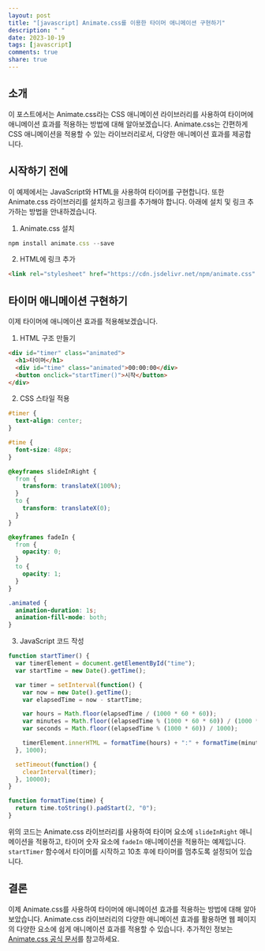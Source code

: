 ```yaml
---
layout: post
title: "[javascript] Animate.css를 이용한 타이머 애니메이션 구현하기"
description: " "
date: 2023-10-19
tags: [javascript]
comments: true
share: true
---
```


## 소개
이 포스트에서는 Animate.css라는 CSS 애니메이션 라이브러리를 사용하여 타이머에 애니메이션 효과를 적용하는 방법에 대해 알아보겠습니다. Animate.css는 간편하게 CSS 애니메이션을 적용할 수 있는 라이브러리로서, 다양한 애니메이션 효과를 제공합니다.

## 시작하기 전에
이 예제에서는 JavaScript와 HTML을 사용하여 타이머를 구현합니다. 또한 Animate.css 라이브러리를 설치하고 링크를 추가해야 합니다. 아래에 설치 및 링크 추가하는 방법을 안내하겠습니다.

1. Animate.css 설치
```javascript
npm install animate.css --save
```

2. HTML에 링크 추가
```html
<link rel="stylesheet" href="https://cdn.jsdelivr.net/npm/animate.css" />
```

## 타이머 애니메이션 구현하기
이제 타이머에 애니메이션 효과를 적용해보겠습니다.

1. HTML 구조 만들기
```html
<div id="timer" class="animated">
  <h1>타이머</h1>
  <div id="time" class="animated">00:00:00</div>
  <button onclick="startTimer()">시작</button>
</div>
```

2. CSS 스타일 적용
```css
#timer {
  text-align: center;
}

#time {
  font-size: 48px;
}

@keyframes slideInRight {
  from {
    transform: translateX(100%);
  }
  to {
    transform: translateX(0);
  }
}

@keyframes fadeIn {
  from {
    opacity: 0;
  }
  to {
    opacity: 1;
  }
}

.animated {
  animation-duration: 1s;
  animation-fill-mode: both;
}
```

3. JavaScript 코드 작성
```javascript
function startTimer() {
  var timerElement = document.getElementById("time");
  var startTime = new Date().getTime();

  var timer = setInterval(function() {
    var now = new Date().getTime();
    var elapsedTime = now - startTime;

    var hours = Math.floor(elapsedTime / (1000 * 60 * 60));
    var minutes = Math.floor((elapsedTime % (1000 * 60 * 60)) / (1000 * 60));
    var seconds = Math.floor((elapsedTime % (1000 * 60)) / 1000);

    timerElement.innerHTML = formatTime(hours) + ":" + formatTime(minutes) + ":" + formatTime(seconds);
  }, 1000);

  setTimeout(function() {
    clearInterval(timer);
  }, 10000);
}

function formatTime(time) {
  return time.toString().padStart(2, "0");
}
```

위의 코드는 Animate.css 라이브러리를 사용하여 타이머 요소에 `slideInRight` 애니메이션을 적용하고, 타이머 숫자 요소에 `fadeIn` 애니메이션을 적용하는 예제입니다. `startTimer` 함수에서 타이머를 시작하고 10초 후에 타이머를 멈추도록 설정되어 있습니다.

## 결론
이제 Animate.css를 사용하여 타이머에 애니메이션 효과를 적용하는 방법에 대해 알아보았습니다. Animate.css 라이브러리의 다양한 애니메이션 효과를 활용하면 웹 페이지의 다양한 요소에 쉽게 애니메이션 효과를 적용할 수 있습니다. 추가적인 정보는 [Animate.css 공식 문서](https://animate.style/)를 참고하세요.